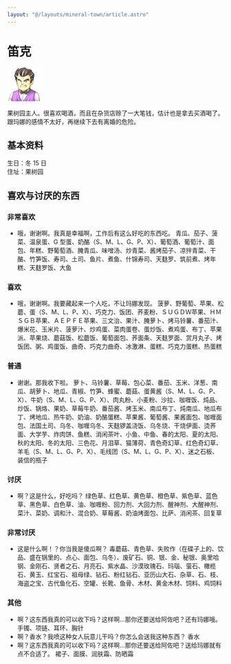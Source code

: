 ```yaml
---
layout: "@/layouts/mineral-town/article.astro"
---
```


# 笛克

![笛克](_笛克.png)

果树园主人。很喜欢喝酒，而且在杂货店赊了一大笔钱，估计也是拿去买酒喝了。跟玛娜的感情不太好，再继续下去有离婚的危险。

## 基本资料

生日：冬 15 日  
住址：果树园

## 喜欢与讨厌的东西

### 非常喜欢

- 哦，谢谢啊。我真是幸福啊，工作后有这么好吃的东西吃。
  青瓜、茄子、菠菜、温泉蛋、G 型蛋、奶酪（S、M、L、G、P、X）、葡萄酒、葡萄汁、面包、年糕、野葡萄酒、腌青瓜、味噌汤、炒青菜、酱烤茄子、凉拌青菜、干酪、竹笋饭、寿司、土司、鱼片、煮鱼、什锦寿司、天麸罗、筑前煮、烤年糕、天麸罗饭、大鱼

### 喜欢

- 哦，谢谢啊。我要藏起来一个人吃，不让玛娜发现。
  菠萝、野葡萄、苹果、松蘑、蛋（S、M、L、P、X）、巧克力、饭团、荞麦粉、ＳＵＧＤＷ苹果、ＨＭＳＧＢ苹果、ＡＥＰＦＥ苹果、三文治、果汁、腌萝卜、烤马铃薯、番茄汁、爆米花、玉米片、菠萝汁、炒鸡蛋、菜肉蛋卷、蛋炒饭、煮鸡蛋、布丁、苹果派、苹果烧、蘑菇饭、松蘑饭、葡萄面包、荞面条、天麸罗面、赏月丸子、烤饭团、粥、鸡蛋饭、曲奇、巧克力曲奇、冰激淋、蛋糕、巧克力蛋糕、热蛋糕

### 普通

- 谢谢。那我收下啦。
  萝卜、马铃薯、草莓、包心菜、番茄、玉米、洋葱、南瓜、胡萝卜、地瓜、青椒、竹笋、蜂蜜、蘑菇、蛋黄酱（S、M、L、G、P、X）、牛奶（S、M、L、G、P、X）、肉丸粉、小麦粉、沙拉、咖喱饭、炖品、炒饭、锅烙、果奶、草莓牛奶、番茄酱、烤玉米、南瓜布丁、炖南瓜、地瓜布丁、烤地瓜、热牛奶、奶油、奶酪蛋糕、苹果酱、葡萄酱、果酱面包、咖喱面包、法国土司、乌冬、咖喱乌冬、天麸锣盖浇饭、乌冬烧、干烧伊面、烫荞面、大学芋、炸肉饼、鱼糕、消闲茶叶、小鱼、中鱼、春的太阳、夏的太阳、秋的太阳、冬的太阳、三色花、月泪草、猫薄荷、青色奇幻草、红色奇幻草、羊毛（S、M、L、G、P、X）、毛线团（S、M、L、G、P、X）、迷之石板、装信的瓶子

### 讨厌

- 啊？这是什么，好吃吗？ 绿色草、红色草、黄色草、橙色草、紫色草、蓝色草、黑色草、白色草、油、咖喱粉、回力剂、大回力剂、醒神剂、大醒神剂、菜汁、菜奶、调和汁、混合奶、草莓酱、奶油烤面包、比萨、消闲茶、回复草

### 非常讨厌

- 这是什么啊！？你当我是傻瓜啊？
  毒蘑菇、青色草、失败作（在碟子上的、饮品、盛在锅里的、点心、面包、乌冬）、废矿石、铜、银、金、秘银、奥里哈钢、金刚石、贤者之石、月亮石、紫水晶、沙漠玫瑰石、玛瑙、萤石、橄榄石、黄玉、红宝石、祖母绿、钻石、粉红钻石、亚历山大石、杂草、石、枝、海盗之宝、古代鱼化石、空罐、长靴、鱼骨、木材、黄金木材、饲料、鸡饲料

### 其他

- 啊？这东西我真的可以收下吗？这样啊…那你还要送给阿佐吧？还有玛娜哦。 手镯、项链、耳环、胸针
- 啊？香水？我喷这种女人玩意儿干吗？你怎么会送我这种东西？ 香水
- 啊？这东西我真的可以收下吗？这样啊…那你还要送给阿佐吧？送给玛娜就有点不合适了。 裙子、面膜、润肤霜、防晒霜
